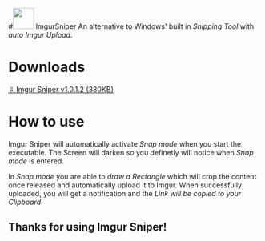 #<img src="https://github.com/mrousavy/ImgurSniper/raw/master/ImgurSniper/Resources/icon.png" margin="0,5,0,0" width="42"> ImgurSniper
An alternative to Windows' built in _Snipping Tool_ with *auto Imgur Upload*.

# Downloads
[⇩ Imgur Sniper v1.0.1.2 (330KB)](https://github.com/mrousavy/ImgurSniper/blob/master/ImgurSniper/bin/Release/ImgurSniper.exe?raw=true)

# How to use
Imgur Sniper will automatically activate _Snap mode_ when you start the executable. The Screen will darken so you definetly will notice when _Snap mode_ is entered.

In _Snap mode_ you are able to *draw a Rectangle* which will crop the content once released and automatically upload it to Imgur. When successfully uploaded, you will get a notification and the *Link will be copied to your Clipboard*.


## Thanks for using Imgur Sniper!
